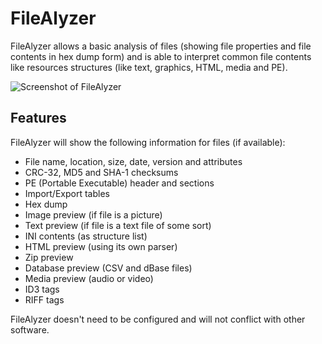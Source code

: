 # FileAlyzer

FileAlyzer allows a basic analysis of files (showing file properties and file contents in hex dump form) and is able to interpret common file contents like resources structures (like text, graphics, HTML, media and PE).

![Screenshot of FileAlyzer](https://cdn.rawgit.com/safernetworking/chocolatey-packages/master/filealyzer/screenshot.png)

## Features

FileAlyzer will show the following information for files (if available):

* File name, location, size, date, version and attributes
* CRC-32, MD5 and SHA-1 checksums
* PE (Portable Executable) header and sections
* Import/Export tables
* Hex dump
* Image preview (if file is a picture)
* Text preview (if file is a text file of some sort)
* INI contents (as structure list)
* HTML preview (using its own parser)
* Zip preview
* Database preview (CSV and dBase files)
* Media preview (audio or video)
* ID3 tags
* RIFF tags

FileAlyzer doesn't need to be configured and will not conflict with other software.
